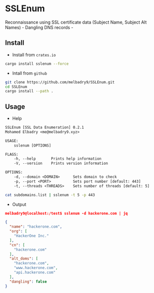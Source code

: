 # SSLEnum

Reconnaissance using SSL certificate data (Subject Name, Subject Alt Names) - Dangling DNS records -

## Install

- Install from `crates.io`
```bash
cargo install sslenum --force 
```

- Intall from `github`
```bash
git clone https://github.com/melbadry9/SSLEnum.git
cd SSLEnum
cargo install --path .
```

## Usage

- Help

```txt
SSLEnum [SSL Data Enumeration] 0.2.1
Mohamed Elbadry <me@melbadry9.xyz>

USAGE:
    sslenum [OPTIONS]

FLAGS:
    -h, --help       Prints help information
    -V, --version    Prints version information

OPTIONS:
    -d, --domain <DOMAIN>      Sets domain to check
    -p, --port <PORT>          Sets port number [default: 443]
    -t, --threads <THREADS>    Sets number of threads [default: 5]
  ```

```bash
cat subdomains.list | sslenum -t 5 -p 443
````

- Output

```json
melbadry9@localhost:/test$ sslenum -d hackerone.com | jq

{
  "name": "hackerone.com",
  "org": [
    "HackerOne Inc."      
  ],
  "cn": [
    "hackerone.com"       
  ],
  "alt_doms": [
    "hackerone.com",      
    "www.hackerone.com",  
    "api.hackerone.com"   
  ],
  "dangling": false  
}
```
